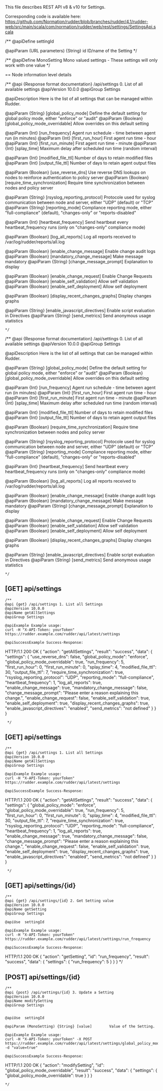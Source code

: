 
This file describes REST API v8 & v10 for Settings.

Corresponding code is available here: 
https://github.com/Normation/rudder/blob/branches/rudder/4.1/rudder-web/src/main/scala/com/normation/rudder/web/rest/settings/SettingsApi.scala

/**
   @apiDefine settingId

   @apiParam (URL parameters) {String} id ID/name of the Setting
 */

/**
   @apiDefine MonoSetting Mono valued settings - These settings will only work with one value
 */


== Node information level details


/**
@api {Response format documentation} /api/settings 0. List of all available settings
@apiVersion 10.0.0
@apiGroup Settings

@apiDescription Here is the list of all settings that can be managed within Rudder.

  @apiParam {String} [global_policy_mode] Define the default setting for global policy mode, either "enforce" or "audit"
  @apiParam {Boolean} [global_policy_mode_overridable] Allow overrides on this default setting

  @apiParam {Int} [run_frequency]  Agent run schedule - time between agent run (in minutes)
  @apiParam {Int} [first_run_hour] First agent run time - hour
  @apiParam {Int} [first_run_minute] First agent run time - minute
  @apiParam {Int} [splay_time] Maximum delay after scheduled run time (random interval)

  @apiParam {Int} [modified_file_ttl] Number of days to retain modified files
  @apiParam {Int} [output_file_ttl] Number of days to retain agent output files

  @apiParam {Boolean} [use_reverse_dns] Use reverse DNS lookups on nodes to reinforce authentication to policy server
  @apiParam {Boolean} [require_time_synchronization] Require time synchronization between nodes and policy server

  @apiParam {String} [rsyslog_reporting_protocol] Protocole used for syslog communication between node and server, either "UDP" (default) or "TCP"
  @apiParam {String} [reporting_mode] Compliance reporting mode, either "full-compliance" (default), "changes-only" or "reports-disabled"

  @apiParam {Int} [heartbeat_frequency] Send heartbeat every heartbeat_frequency runs (only on "changes-only" compliance mode)

  @apiParam {Boolean} [log_all_reports] Log all reports received to /var/log/rudder/reports/all.log

  @apiParam {Boolean} [enable_change_message] Enable change audit logs
  @apiParam {Boolean} [mandatory_change_message] Make message mandatory
  @apiParam {String} [change_message_prompt] Explanation to display


  @apiParam {Boolean} [enable_change_request]  Enable Change Requests
  @apiParam {Boolean} [enable_self_validation] Allow self validation
  @apiParam {Boolean} [enable_self_deployment] Allow self deployment

  @apiParam {Boolean} [display_recent_changes_graphs] Display changes graphs

  @apiParam {String} [enable_javascript_directives] Enable script evaluation in Directives
  @apiParam {String} [send_metrics] Send anonymous usage statistics


    */

/**
@api {Response format documentation} /api/settings 0. List of all available settings
@apiVersion 10.0.0
@apiGroup Settings

@apiDescription Here is the list of all settings that can be managed within Rudder.

  @apiParam {String} [global_policy_mode] Define the default setting for global policy mode, either "enforce" or "audit"
  @apiParam {Boolean} [global_policy_mode_overridable] Allow overrides on this default setting

  @apiParam {Int} [run_frequency]  Agent run schedule - time between agent run (in minutes)
  @apiParam {Int} [first_run_hour] First agent run time - hour
  @apiParam {Int} [first_run_minute] First agent run time - minute
  @apiParam {Int} [splay_time] Maximum delay after scheduled run time (random interval)

  @apiParam {Int} [modified_file_ttl] Number of days to retain modified files
  @apiParam {Int} [output_file_ttl] Number of days to retain agent output files

  @apiParam {Boolean} [require_time_synchronization] Require time synchronization between nodes and policy server

  @apiParam {String} [rsyslog_reporting_protocol] Protocole used for syslog communication between node and server, either "UDP" (default) or "TCP"
  @apiParam {String} [reporting_mode] Compliance reporting mode, either "full-compliance" (default), "changes-only" or "reports-disabled"

  @apiParam {Int} [heartbeat_frequency] Send heartbeat every heartbeat_frequency runs (only on "changes-only" compliance mode)

  @apiParam {Boolean} [log_all_reports] Log all reports received to /var/log/rudder/reports/all.log

  @apiParam {Boolean} [enable_change_message] Enable change audit logs
  @apiParam {Boolean} [mandatory_change_message] Make message mandatory
  @apiParam {String} [change_message_prompt] Explanation to display


  @apiParam {Boolean} [enable_change_request]  Enable Change Requests
  @apiParam {Boolean} [enable_self_validation] Allow self validation
  @apiParam {Boolean} [enable_self_deployment] Allow self deployment

  @apiParam {Boolean} [display_recent_changes_graphs] Display changes graphs

  @apiParam {String} [enable_javascript_directives] Enable script evaluation in Directives
  @apiParam {String} [send_metrics] Send anonymous usage statistics


    */

[GET] api/settings
-----------------

    /**
    @api {get} /api/settings 1. List all Settings
    @apiVersion 10.0.0
    @apiName getAllSettings
    @apiGroup Settings

    @apiExample Example usage:
    curl -H "X-API-Token: yourToken" https://rudder.example.com/rudder/api/latest/settings

    @apiSuccessExample Success-Response:
HTTP/1.1 200 OK
{
  "action": "getAllSettings",
  "result": "success",
  "data": {
    "settings": {
      "use_reverse_dns": false,
      "global_policy_mode": "enforce",
      "global_policy_mode_overridable": true,
      "run_frequency": 5,
      "first_run_hour": 0,
      "first_run_minute": 0,
      "splay_time": 4,
      "modified_file_ttl": 30,
      "output_file_ttl": 7,
      "require_time_synchronization": true,
      "rsyslog_reporting_protocol": "UDP",
      "reporting_mode": "full-compliance",
      "heartbeat_frequency": 1,
      "log_all_reports": true,
      "enable_change_message": true,
      "mandatory_change_message": false,
      "change_message_prompt": "Please enter a reason explaining this change.",
      "enable_change_request": false,
      "enable_self_validation": true,
      "enable_self_deployment": true,
      "display_recent_changes_graphs": true,
      "enable_javascript_directives": "enabled",
      "send_metrics": "not defined"
    }
  }
}

     */

[GET] api/settings
-----------------

    /**
    @api {get} /api/settings 1. List all Settings
    @apiVersion 10.0.0
    @apiName getAllSettings
    @apiGroup Settings
    
    @apiExample Example usage:
    curl -H "X-API-Token: yourToken" https://rudder.example.com/rudder/api/latest/settings

    @apiSuccessExample Success-Response:
HTTP/1.1 200 OK
{
  "action": "getAllSettings",
  "result": "success",
  "data": {
    "settings": {
      "global_policy_mode": "enforce",
      "global_policy_mode_overridable": true,
      "run_frequency": 5,
      "first_run_hour": 0,
      "first_run_minute": 0,
      "splay_time": 4,
      "modified_file_ttl": 30,
      "output_file_ttl": 7,
      "require_time_synchronization": true,
      "rsyslog_reporting_protocol": "UDP",
      "reporting_mode": "full-compliance",
      "heartbeat_frequency": 1,
      "log_all_reports": true,
      "enable_change_message": true,
      "mandatory_change_message": false,
      "change_message_prompt": "Please enter a reason explaining this change.",
      "enable_change_request": false,
      "enable_self_validation": true,
      "enable_self_deployment": true,
      "display_recent_changes_graphs": true,
      "enable_javascript_directives": "enabled",
      "send_metrics": "not defined"
    }
  }
}

     */

[GET] api/settings/{id}
--------------------------

    /**
    @api {get} /api/settings/{id} 2. Get Setting value
    @apiVersion 10.0.0
    @apiName getSetting
    @apiGroup Settings

    @apiUse  settingId
     
    @apiExample Example usage:
    curl -H "X-API-Token: yourToken" https://rudder.example.com/rudder/api/latest/settings/run_frequency

    @apiSuccessExample Success-Response:
HTTP/1.1 200 OK
{
  "action": "getSetting",
  "id": "run_frequency",
  "result": "success",
  "data": {
    "settings": {
      "run_frequency": 5
    }
  }
}
    */


[POST] api/settings/{id}
--------------------------

    /**
    @api {post} /api/settings/{id} 3. Update a Setting
    @apiVersion 10.0.0
    @apiName modifySetting
    @apiGroup Settings


    @apiUse  settingId

    @apiParam (MonoSetting) {String} [value]        Value of the Setting.
     
    @apiExample Example usage:
    curl -H "X-API-Token: yourToken" -X POST https://rudder.example.com/rudder/api/latest/settings/global_policy_mode_overridable -d "value=true"

    @apiSuccessExample Success-Response:
HTTP/1.1 200 OK
{
  "action": "modifySetting",
  "id": "global_policy_mode_overridable",
  "result": "success",
  "data": {
    "settings": {
      "global_policy_mode_overridable": true
    }
  }
}

    */


